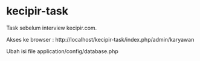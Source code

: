 # kecipir-task
Task sebelum interview kecipir.com.

Akses ke browser : http://localhost/kecipir-task/index.php/admin/karyawan

Ubah isi file application/config/database.php


